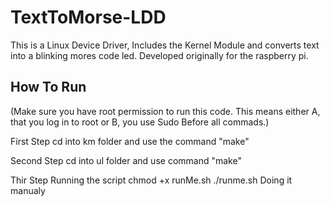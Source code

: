 TextToMorse-LDD
===============

This is a Linux Device Driver, Includes the Kernel Module and converts text into a blinking mores code led. Developed originally for the raspberry pi.

How To Run
-------
(Make sure you have root permission to run this code. This means either A, that you log in to root or B, you use Sudo Before all commads.)

First Step
cd into km folder and use the command "make"

Second Step
cd into ul folder and use command "make"

Thir Step
Running the script
chmod +x runMe.sh
./runme.sh
Doing it manualy
